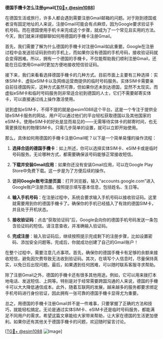 **德国手機卡怎么注册gmail[[TG💪+ @esim1088](https://t.me/s/esim1088)]**

在德国生活或旅行，许多人都会遇到需要注册Gmail邮箱的问题。对于刚到德国或者没有固定地址的人来说，注册Gmail可能会有点麻烦，因为Google要求验证手机号码。而在德国使用手机卡来完成这个步骤，就成为了一个常见且实用的方法。今天，我们就来详细聊聊如何用德国的手機卡注册Gmail。

首先，我们需要了解为什么德国的手機卡对注册Gmail如此重要。Google在注册过程中会发送验证码到你的手机上，而如果你没有德国的手机号码，接收验证码就会变得困难。所以，拥有一个德国的手機卡，不仅能帮助我们顺利注册Gmail，还能在日后使用Gmail时更加方便地接收短信验证码。

接下来，我们来看看选择德国手機卡的几种方式。目前市面上主要有三种选择：实体SIM卡、虚拟eSIM卡以及网络运营商提供的临时号码服务。实体SIM卡需要亲自前往德国购买，这种方式虽然可靠，但如果你还未到达德国，显然不太现实。而虚拟eSIM卡和临时号码服务则非常适合初到德国的人士，它们不需要邮寄实体卡，可以直接通过线上操作激活使用。

说到虚拟eSIM卡，不得不提的就是@esim1088这个平台。这是一个专注于提供全球eSIM卡服务的网站，用户可以通过他们的平台轻松获取德国以及其他国家的eSIM卡。使用eSIM卡的好处是显而易见的——无需等待实体卡的邮寄时间，也无需更换现有的物理SIM卡。只需几步简单的设置，就可以立即开始使用。

那么，具体如何用德国的手機卡注册Gmail呢？以下是一个简单易懂的操作流程：

1. **选择合适的德国手機卡**：如上所述，你可以选择实体SIM卡、eSIM卡或是临时号码服务。无论哪种方式，都需要确保该号码能够正常接收短信。

2. **下载并安装Gmail应用**：如果你还没有安装Gmail应用，可以在Google Play Store中免费下载。这一步是为了方便后续的操作。

3. **访问Google账号注册页面**：打开浏览器，输入“accounts.google.com”进入Google账户注册页面。按照提示填写基本信息，包括姓名、生日等。

4. **输入手机号码**：在注册过程中，系统会要求输入手机号码以接收验证码。这里就需要用到你的德国手機卡了。确保你的手机已经插入了有效的德国SIM卡，并且处于开机状态。

5. **接收验证码**：点击“获取验证码”后，Google会向你的德国手机号码发送一条包含验证码的短信。请注意查收，并准确输入验证码。

6. **完成注册**：输入验证码后，继续按照提示完成剩下的注册步骤，比如设置密码、添加安全问题等。完成后，你就成功创建了自己的Gmail账户！

在整个过程中，需要注意几点事项。首先，确保你的德国手機卡有足够的余额来接收短信，避免因欠费导致无法收到验证码。其次，在填写个人信息时，尽量保持真实，以免日后出现问题。最后，如果遇到任何困难，可以随时联系客服寻求帮助。

除了注册Gmail之外，德国的手機卡还有很多其他用途。例如，它可以用来拨打本地电话、发送短信、上网等。特别是对于经常需要跨国沟通的人来说，德国的手機卡可以大大降低通信成本。此外，随着互联网的发展，越来越多的服务都要求绑定手机号码进行身份验证，因此拥有一张可靠的德国手機卡显得尤为重要。

总之，用德国的手機卡注册Gmail并不是一件难事，只要掌握了正确的方法和技巧，就能轻松搞定。无论是通过实体SIM卡、eSIM卡还是临时号码服务，都能满足不同用户的需求。希望这篇文章能给大家带来帮助，让大家在德国的生活更加便利。如果你还有其他关于德国手機卡的问题，欢迎随时留言讨论。

[[TG💪+ @esim1088](https://t.me/s/esim1088) ![Image](https://i.postimg.cc/4NQfJmqS/Snipaste-2025-05-13-00-14-12.png)]
